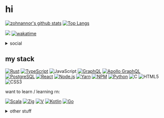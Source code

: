 # hi

[![zohnannor's github stats](https://github-readme-stats.vercel.app/api?username=zohnannor&theme=dark&show_icons=true)](https://github.com/zohnannor)
[![Top Langs](https://github-readme-stats.vercel.app/api/top-langs/?username=zohnannor&layout=compact&hide=css,html&langs_count=10&theme=dark)](https://github.com/zohnannor)

![](https://komarev.com/ghpvc/?username=zohnannor&color=blueviolet)
[![wakatime](https://wakatime.com/badge/user/9bc1b5cc-879a-4309-9813-62a18622c2a3.svg)](https://wakatime.com/@zohnannor)


<details>
  <summary>social</summary>

[![VK](https://img.shields.io/badge/-VK-4680C2?style=flat-square&logo=vK&logoColor=white)](https://vk.com/zohnannor)
[![@uncannyinfinity](https://img.shields.io/badge/-Telegram-26A5E4?style=flat-square&logo=telegram&logoColor=white)](https://t.me/uncannyinfinity)
![Zohnannor#2275](https://img.shields.io/badge/-Discord-7289DA?style=flat-square&logo=discord&logoColor=white)
[![Reddit](https://img.shields.io/badge/-Reddit-FF4500?style=flat-square&logo=reddit&logoColor=white)](https://www.reddit.com/user/Zohnannor)
[![Steam](https://img.shields.io/badge/-Steam-000000?style=flat-square&logo=steam&logoColor=white)](https://steamcommunity.com/id/zohnannor/)
[![YouTube](https://img.shields.io/badge/-YouTube-FF0000?style=flat-square&logo=youTube&logoColor=white)](https://www.youtube.com/c/Zohnannor)
</details>

## my stack

[![Rust](https://img.shields.io/badge/-Rust-DEA584?style=flat-square&logo=rust&logoColor=white)](https://rust-lang.org/)
[![TypeScript](https://img.shields.io/badge/-TypeScript-3178C6?style=flat-square&logo=typeScript&logoColor=white)](https://www.typescriptlang.org/)
![JavaScript](https://img.shields.io/badge/-JavaScript-F7DF1E?style=flat-square&logo=javaScript&logoColor=black)
[![GraphQL](https://img.shields.io/badge/-GraphQL-E10098?style=flat-square&logo=graphQL&logoColor=white)]()
[![Apollo GraphQL](https://img.shields.io/badge/-Apollo_GraphQL-311C87?style=flat-square&logo=Apollo-GraphQL&logoColor=white)]()
[![PostgreSQL](https://img.shields.io/badge/-PostgreSQL-336791?style=flat-square&logo=postgreSQL&logoColor=white)]()
[![React](https://img.shields.io/badge/-React-282C34?style=flat-square&logo=react&logoColor=61DAFB)](https://reactjs.org/)
[![Node.js](https://img.shields.io/badge/-Node.js-339933?style=flat-square&logo=node.js&logoColor=white)](https://nodejs.org/)
[![Yarn](https://img.shields.io/badge/-Yarn-2C8EBB?style=flat-square&logo=yarn&logoColor=white)](https://yarnpkg.com/)
[![NPM](https://img.shields.io/badge/-NPM-CB3837?style=flat-square&logo=nPM&logoColor=white)](https://www.npmjs.com/)
[![Python](https://img.shields.io/badge/-Python-3776AB?style=flat-square&logo=python&logoColor=white)](http://python.org/)
![C](https://img.shields.io/badge/-C-A8B9CC?style=flat-square&logo=c&logoColor=white)
![HTML5](https://img.shields.io/badge/-HTML5-E34F26?style=flat-square&logo=hTML5&logoColor=white)
![CSS3](https://img.shields.io/badge/-CSS3-1572B6?style=flat-square&logo=cSS3&logoColor=white)

want to learn / learning rn:

[![Scala](https://img.shields.io/badge/-Scala-DC322F?style=flat-square&logo=Scala&logoColor=white)](https://www.scala-lang.org/)
[![Zig](https://img.shields.io/badge/-Zig-orange?style=flat-square&logo=Zig&logoColor=white)](https://ziglang.org/)
[![V](https://img.shields.io/badge/-V-fefefe?style=flat-square&logo=V&logoColor=blue)](https://vlang.io/)
[![Kotlin](https://img.shields.io/badge/-Kotlin-6852DB?style=flat-square&logo=kotlin&logoColor=F6750D)](https://kotlinlang.org/)
[![Go](https://img.shields.io/badge/-Go-fefefe?style=flat-square&logo=go&logoColor=00ACD7)](https://golang.org/)
<!-- not really -->
<!-- ![C++](https://img.shields.io/badge/-C++-00599C?style=flat-square&logo=c%2B%2B&logoColor=white)]() -->

<details>
    <summary>other stuff</summary>
  
[![wakatime](https://github-readme-stats.vercel.app/api/wakatime?username=zohnannor&theme=dark)](https://wakatime.com/@zohnannor)

### javascript libraries & tools

[![Babel](https://img.shields.io/badge/-Babel-F9DC3E?style=flat-square&logo=babel&logoColor=white)](https://babeljs.io/)
[![Material-UI](https://img.shields.io/badge/-Material--UI-0081CB?style=flat-square&logo=material-UI&logoColor=white)](https://material-ui.com/)
[![Express](https://img.shields.io/badge/-Express-000000?style=flat-square&logo=express&logoColor=white)](https://expressjs.com/)
[![Nodemon](https://img.shields.io/badge/-Nodemon-76D04B?style=flat-square&logo=nodemon&logoColor=white)](https://www.npmjs.com/package/nodemon)
[![Electron](https://img.shields.io/badge/-Electron-47848F?style=flat-square&logo=electron&logoColor=white)](https://www.electronjs.org/)
[![Socket.io](https://img.shields.io/badge/-Socket.io-010101?style=flat-square&logo=socket.io&logoColor=white)](https://socket.io/)
[![Next.js](https://img.shields.io/badge/-Next.js-000000?style=flat-square&logo=next.js&logoColor=white)](https://nextjs.org/)

### python libraries & tools

[![Flask](https://img.shields.io/badge/-Flask-000000?style=flat-square&logo=flask&logoColor=white)](https://flask.palletsprojects.com/)
[![NumPy](https://img.shields.io/badge/-NumPy-013243?style=flat-square&logo=numPy&logoColor=white)](https://numpy.org/)
[![PyPI](https://img.shields.io/badge/-PyPI-3775A9?style=flat-square&logo=pyPI&logoColor=white)](https://pypi.org/)

### main programs & tools

[![Visual Studio Code](https://img.shields.io/badge/-Visual_Studio_Code-007ACC?style=flat-square&logo=visual%2Dstudio%2Dcode&logoColor=white)](https://code.visualstudio.com/)
[![Google Chrome](https://img.shields.io/badge/-Google_Chrome-4285F4?style=flat-square&logo=google%2Dchrome&logoColor=white)](https://www.google.com/intl/en/chrome/)
[![Firefox Browser](https://img.shields.io/badge/-Firefox_Browser-FF7139?style=flat-square&logo=firefox%2Dbrowser&logoColor=white)](https://www.mozilla.org/en/firefox/new/)
[![Git](https://img.shields.io/badge/-Git-F05032?style=flat-square&logo=git&logoColor=white)](https://git-scm.com/)
[![Prettier](https://img.shields.io/badge/-Prettier-F7B93E?style=flat-square&logo=prettier&logoColor=white)](https://prettier.io/)
[![Windows](https://img.shields.io/badge/-Windows-0078D6?style=flat-square&logo=windows&logoColor=white)](https://www.microsoft.com/en-us/windows/)
[![Arch Linux](https://img.shields.io/badge/-Arch_Linux-1793D1?style=flat-square&logo=archlinux&logoColor=white)](https://archlinux.org/)
![PowerShell](https://img.shields.io/badge/-PowerShell-5391FE?style=flat-square&logo=powerShell&logoColor=white)
[![Sublime Text](https://img.shields.io/badge/-Sublime_Text-FF9800?style=flat-square&logo=sublime%2Dtext&logoColor=white)](https://www.sublimetext.com/)
[![Neovim](https://img.shields.io/badge/-Neovim-116EAD?style=flat-square&logo=neovim&logoColor=5B973B)](https://neovim.io/)
[![Vim](https://img.shields.io/badge/-Vim-007F00?style=flat-square&logo=vim&logoColor=white)](https://www.vim.org/)

<!-- not yet lol -->
<!-- [![Deno](https://img.shields.io/badge/-Deno-000000?style=flat-square&logo=deno&logoColor=white)]() -->
<!-- [![Expo](https://img.shields.io/badge/-Expo-000020?style=flat-square&logo=expo&logoColor=white)]() -->

<!-- not quite -->
<!-- [![Android](https://img.shields.io/badge/-Android-3DDC84?style=flat-square&logo=python&logoColor=white)]() -->
<!-- [![Android Studio](https://img.shields.io/badge/-Android_Studio-3DDC84?style=flat-square&logo=python&logoColor=white)]() -->
<!-- [![Material Design](https://img.shields.io/badge/-Material_Design-757575?style=flat-square&logo=material%2Ddesign&logoColor=white)]() -->

### cool websites & companies

[![GitHub](https://img.shields.io/badge/-GitHub-181717?style=flat-square&logo=gitHub&logoColor=white)](https://github.com/Zohnannor)
[![Stack Overflow](https://img.shields.io/badge/-Stack_Overflow-FE7A16?style=flat-square&logo=stack%2Doverflow&logoColor=white)](https://stackoverflow.com/)
[![CodeSandbox](https://img.shields.io/badge/-CodeSandbox-000000?style=flat-square&logo=codeSandbox&logoColor=white)](https://codesandbox.io/)
[![Codewars](https://img.shields.io/badge/-Codewars-B1361E?style=flat-square&logo=codewars&logoColor=white)](https://www.codewars.com/)
[![freeCodeCamp](https://img.shields.io/badge/-freeCodeCamp-0A0A23?style=flat-square&logo=freeCodeCamp&logoColor=white)](https://www.freecodecamp.org/)
[![GeekforGeeks](https://img.shields.io/badge/-GeekforGeeks-0F9D58?style=flat-square&logo=geekforGeeks&logoColor=white)](https://www.geeksforgeeks.org/)
[![Google](https://img.shields.io/badge/-Google-4285F4?style=flat-square&logo=google&logoColor=white)](https://www.google.com/)
[![Habr](https://img.shields.io/badge/-Habr-77A2B6?style=flat-square&logo=habr&logoColor=white)](https://habr.com/)
[![Heroku](https://img.shields.io/badge/-Heroku-430098?style=flat-square&logo=heroku&logoColor=white)](https://www.heroku.com/)
[![Netlify](https://img.shields.io/badge/-Netlify-00C7B7?style=flat-square&logo=netlify&logoColor=white)](https://www.netlify.com/)
[![Medium](https://img.shields.io/badge/-Medium-12100E?style=flat-square&logo=medium&logoColor=white)](https://medium.com/)
[![Minecraft](https://img.shields.io/badge/-Minecraft-62B47A?style=flat-square&logo=minecraft&logoColor=white)](https://www.minecraft.net/en-us/)
[![Mozilla](https://img.shields.io/badge/-Mozilla-000000?style=flat-square&logo=mozilla&logoColor=white)](https://www.mozilla.org/)
[![Pastebin](https://img.shields.io/badge/-Pastebin-02456C?style=flat-square&logo=pastebin&logoColor=white)](https://pastebin.com/)
[![repl.it](https://img.shields.io/badge/-repl.it-667881?style=flat-square&logo=repl.it&logoColor=white)](https://repl.it/)
[![SoloLearn](https://img.shields.io/badge/-SoloLearn-1ABC9C?style=flat-square&logo=soloLearn&logoColor=white)](https://www.sololearn.com/)
[![Trello](https://img.shields.io/badge/-Trello-0079BF?style=flat-square&logo=trello&logoColor=white)](https://trello.com/ru)
[![Wikipedia](https://img.shields.io/badge/-Wikipedia-00000?style=flat-square&logo=wikipedia&logoColor=white)](https://ru.wikipedia.org/wiki/)
[![Wolfram](https://img.shields.io/badge/-Wolfram-DD1100?style=flat-square&logo=wolfram&logoColor=white)](https://www.wolframalpha.com/)

### hardware

[![Intel](https://img.shields.io/badge/-Intel-0071C5?style=flat-square&logo=intel&logoColor=white)](https://www.intel.com/)
[![Logitech](https://img.shields.io/badge/-Logitech-00B8FC?style=flat-square&logo=logitech&logoColor=white)](https://www.logitech.com/en-us/)
[![NVIDIA](https://img.shields.io/badge/-NVIDIA-76B900?style=flat-square&logo=nVIDIA&logoColor=white)](https://www.nvidia.com/en-us/)
[![PlayStation](https://img.shields.io/badge/-PlayStation-003791?style=flat-square&logo=playStation&logoColor=white)](https://www.playstation.com/en-us/)
![PlayStation 4](https://img.shields.io/badge/-PlayStation_4-003791?style=flat-square&logo=playStation%2D4&logoColor=white)
[![Qualcomm](https://img.shields.io/badge/-Qualcomm-3253DC?style=flat-square&logo=qualcomm&logoColor=white)](https://www.qualcomm.com/)

smartphone
<!-- ![Xiaomi Redmi 4X](https://img.shields.io/badge/-Xiaomi-FA6709?style=flat-square&logo=xiaomi&logoColor=white)](https://www.mi.com/) -->
<!-- finally -->
[![OnePlus 6](https://img.shields.io/badge/-OnePlus-F5010C?style=flat-square&logo=onePlus&logoColor=white)](https://www.oneplus.com/)


</details>
